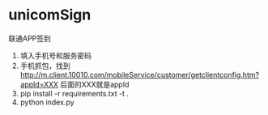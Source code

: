 # unicomSign
联通APP签到

1. 填入手机号和服务密码
2. 手机抓包，找到 http://m.client.10010.com/mobileService/customer/getclientconfig.htm?appId=XXX 后面的XXX就是appId
3. pip install -r requirements.txt -t .
4. python index.py
